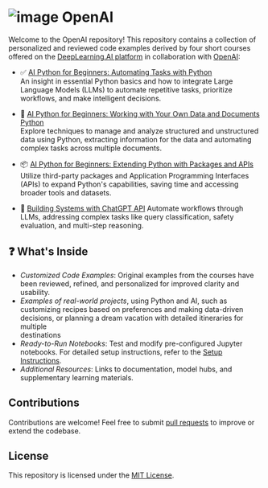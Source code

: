 # ![image](https://github.com/user-attachments/assets/35f315f5-15fb-4236-9f1d-9ee2554b7d56) OpenAI
Welcome to the OpenAI repository! This repository contains  a collection of personalized  and reviewed code examples derived by four short courses offered on the [DeepLearning.AI platform](https://www.deeplearning.ai/) in collaboration with [OpenAI](https://openai.com/):

- ✅ [AI Python for Beginners: Automating Tasks with Python](https://github.com/16032022/DeepLearningAI-OpenAI-projects/tree/main/AI-Python-Automating-Tasks-with-Python)    
An insight in essential Python basics and how to integrate Large Language Models (LLMs) to automate repetitive tasks, prioritize workflows, and make intelligent decisions.

- 📂 [AI Python for Beginners: Working with Your Own Data and Documents Python](https://github.com/16032022/DeepLearningAI-OpenAI-projects/tree/main/AI-Python-Working-with-your-Data-and-Documents)  
Explore techniques to manage and analyze structured and unstructured data using Python, extracting information for the data and automating complex tasks across multiple documents. 

- 📦 [AI Python for Beginners: Extending Python with Packages and APIs](https://github.com/16032022/DeepLearningAI-OpenAI-projects/tree/main/AI-Python-Extending-Python-with-Packages-and-API)
Utilize third-party packages and Application Programming Interfaces (APIs) to expand Python's capabilities, saving time and accessing broader tools and datasets.

- 🤖 [Building Systems with ChatGPT API](https://github.com/16032022/DeepLearningAI-OpenAI-projects/tree/main/Building-Systems-with-Chatgpt-AI) 
Automate workflows through LLMs, addressing complex tasks like query classification, safety evaluation, and multi-step reasoning.


## ❓ What's Inside
  - _Customized Code Examples_: Original examples from the courses have been reviewed, refined, and personalized for improved clarity and usability.
  - _Examples of real-world projects_, using Python and AI, such as customizing recipes based on preferences and making data-driven decisions, or planning a dream vacation with detailed itineraries for multiple  
    destinations
  - _Ready-to-Run Notebooks_: Test and modify pre-configured Jupyter notebooks. For detailed setup instructions, refer to the [Setup Instructions](https://github.com/16032022/DeepLearningAI-OpenAI-projects/blob/main/SETUP.md).  
  - _Additional Resources_: Links to documentation, model hubs, and supplementary learning materials.
 
## Contributions  
Contributions are welcome! Feel free to submit [pull requests](https://github.com/16032022/DeepLearningAI-OpenAI-projects/pulls) to improve or extend the codebase.

## License  
This repository is licensed under the [MIT License](https://opensource.org/license/MIT).

